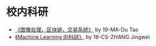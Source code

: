 # 校内科研

- [《图像处理，区块链，交易系统》](./[MA]-2019-dutao.md) by 19-MA-Du Tao
- [《Machine Learning 向科研》](./[CS]-2018-zhangjingwei.md) by 18-CS-ZHANG Jingwei
